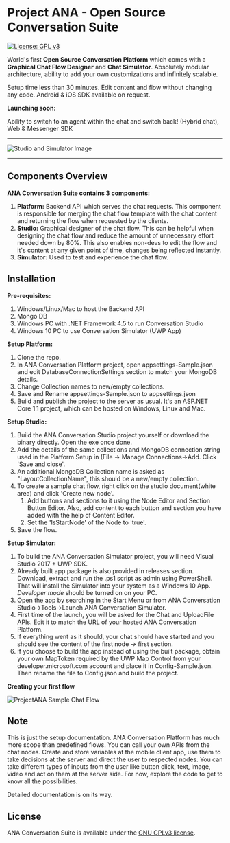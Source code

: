 # Project ANA - Open Source Conversation Suite

[![License: GPL v3](https://img.shields.io/badge/License-GPL%20v3-blue.svg)](http://www.gnu.org/licenses/gpl-3.0)

World's first **Open Source Conversation Platform** which comes with a **Graphical Chat Flow Designer** and **Chat Simulator**. Absolutely modular architecture, ability to add your own customizations and infinitely scalable. 

Setup time less than 30 minutes. Edit content and flow without changing any code.
Android & iOS SDK available on request. 

**Launching soon:**
 
Ability to switch to an agent within the chat and switch back! (Hybrid chat), Web & Messenger SDK

----------

![Studio and Simulator Image](https://s3-ap-southeast-1.amazonaws.com/nfcontent-cdn/public-assets/github/ProjectANA/ANA+ConStudio+%26+ANA+ConSim+Parallelly+3.jpg)

----------



## Components Overview

**ANA Conversation Suite contains 3 components:**

1.  **Platform:** Backend API which serves the chat requests. This component is responsible for merging the chat flow template with the chat content and returning the flow when requested by the clients.
2.  **Studio:** Graphical designer of the chat flow. This can be helpful when designing the chat flow and reduce the amount of unnecessary effort needed down by 80%. This also enables non-devs to edit the flow and it's content at any given point of time, changes being reflected instantly.
3.  **Simulator:** Used to test and experience the chat flow.

## Installation

**Pre-requisites:**

1.  Windows/Linux/Mac to host the Backend API
2.  Mongo DB
3.  Windows PC with .NET Framework 4.5 to run Conversation Studio
4.  Windows 10 PC to use Conversation Simulator (UWP App)

**Setup Platform:**

1.  Clone the repo.
2.  In ANA Conversation Platform project, open appsettings-Sample.json and edit DatabaseConnectionSettings section to match your MongoDB details.
3.  Change Collection names to new/empty collections.
4.  Save and Rename appsettings-Sample.json to appsettings.json
4.  Build and publish the project to the server as usual. It's an ASP.NET Core 1.1 project, which can be hosted on Windows, Linux and Mac.

**Setup Studio:**

1.  Build the ANA Conversation Studio project yourself or download the binary directly. Open the exe once done.
2.  Add the details of the same collections and MongoDB connection string used in the Platform Setup in (File -> Manage Connections->Add. Click 'Save and close'.
3.  An additional MongoDB Collection name is asked as "LayoutCollectionName", this should be a new/empty collection.
3.  To create a sample chat flow, right click on the studio document(white area) and click 'Create new node'.
    1.  Add buttons and sections to it using the Node Editor and Section Button Editor. Also, add content to each button and section you have added with the help of Content Editor.
    2.  Set the 'IsStartNode' of the Node to 'true'.
3.  Save the flow.

**Setup Simulator:**

1.  To build the ANA Conversation Simulator project, you will need Visual Studio 2017 + UWP SDK.
2.  Already built app package is also provided in releases section. Download, extract and run the .ps1 script as admin using PowerShell. That will install the Simulator into your system as a Windows 10 App. *Developer mode* should be turned on on your PC.
3.  Open the app by searching in the Start Menu or from ANA Conversation Studio->Tools->Launch ANA Conversation Simulator.
4.  First time of the launch, you will be asked for the Chat and UploadFile APIs. Edit it to match the URL of your hosted ANA Conversation Platform.
5.  If everything went as it should, your chat should have started and you should see the content of the first node -> first section.
6.  If you choose to build the app instead of using the built package, obtain your own MapToken required by the UWP Map Control from your developer.microsoft.com account and place it in Config-Sample.json. Then rename the file to Config.json and build the project.

**Creating your first flow**

![ProjectANA Sample Chat Flow](https://s3-ap-southeast-1.amazonaws.com/nfcontent-cdn/public-assets/github/ProjectANA/ProjectANA-Sample-Chat-Flow.gif)

## Note

This is just the setup documentation. ANA Conversation Platform has much more scope than predefined flows. You can call your own APIs from the chat nodes. Create and store variables at the mobile client app, use them to take
decisions at the server and direct the user to respected nodes. You can take different types of inputs from the user like button click, text, image, video and act on them at the server side. For now, explore the code to get to know all the possibilities.

Detailed documentation is on its way.

## License

ANA Conversation Suite is available under the [GNU GPLv3 license](https://www.gnu.org/licenses/gpl-3.0.en.html).

